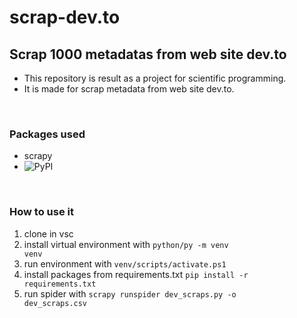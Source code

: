 # scrap-dev.to

## Scrap 1000 metadatas from web site dev.to

- This repository is result as a project for scientific programming.
- It is made for scrap metadata from web site dev.to.

<br>

### Packages used

- scrapy 
- ![PyPI](https://img.shields.io/pypi/v/Scrapy?style=for-the-badge)

<br>

### How to use it

1. clone in vsc
2. install virtual environment with <code>python/py -m venv venv</code>
3. run environment with <code>venv/scripts/activate.ps1</code>
4. install packages from requirements.txt <code>pip install -r requirements.txt</code>
5. run spider with <code>scrapy runspider dev_scraps.py -o dev_scraps.csv</code>
